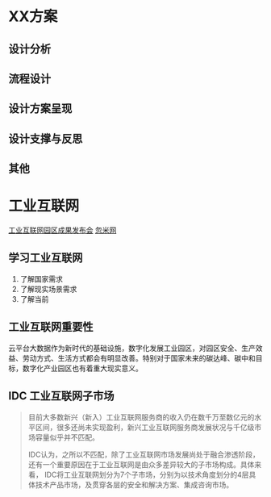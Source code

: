 # XX方案

## 设计分析

## 流程设计

## 设计方案呈现

## 设计支撑与反思


## 其他

# 工业互联网

[工业互联网园区成果发布会](https://live.polyv.cn/watch/2507333)
[忽米网](https://www.360humi.com/)

## 学习工业互联网

1. 了解国家需求
2. 了解现实场景需求
3. 了解当前

## 工业互联网重要性

云平台大数据作为新时代的基础设施，数字化发展工业园区，对园区安全、生产效益、劳动方式、生活方式都会有明显改善。特别对于国家未来的碳达峰、碳中和目标，数字化产业园区也有着重大现实意义。

## IDC 工业互联网子市场

> 目前大多数新兴（新入）工业互联网服务商的收入仍在数千万至数亿元的水平区间，很多还尚未实现盈利，新兴工业互联网服务商发展状况与千亿级市场容量似乎并不匹配。
>
> IDC认为，之所以不匹配，除了工业互联网市场发展尚处于融合渗透阶段，还有一个重要原因在于工业互联网是由众多差异较大的子市场构成。具体来看， IDC将工业互联网划分为7个子市场，分别为以技术角度划分的4层具体技术产品市场，及贯穿各层的安全和解决方案、集成咨询市场。

